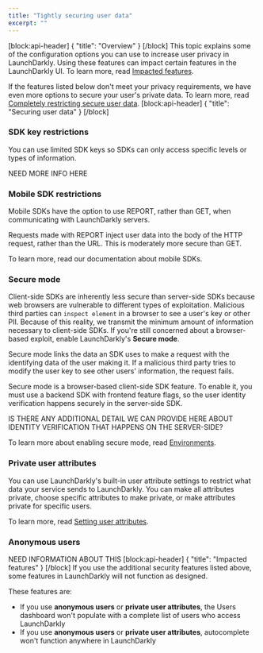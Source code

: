 ```yaml
---
title: "Tightly securing user data"
excerpt: ""
---
```

[block:api-header]
{
  "title": "Overview"
}
[/block]
This topic explains some of the configuration options you can use to increase user privacy in LaunchDarkly. Using these features can impact certain features in the LaunchDarkly UI. To learn more, read [Impacted features](#section-impacted-features).

If the features listed below don't meet your privacy requirements, we have even more options to secure your user's private data. To learn more,  read [Completely restricting secure user data](doc:user-data-completely-restricted).
[block:api-header]
{
  "title": "Securing user data"
}
[/block]
### SDK key restrictions
You can use limited SDK keys so SDKs can only access specific levels or types of information.

NEED MORE INFO HERE

### Mobile SDK restrictions
Mobile SDKs have the option to use REPORT, rather than GET, when communicating with LaunchDarkly servers. 

Requests made with REPORT inject user data into the body of the HTTP request, rather than the URL. This is moderately more secure than GET.

To learn more, read our documentation about mobile SDKs.

### Secure mode
Client-side SDKs are inherently less secure than server-side SDKs because web browsers are vulnerable to different types of exploitation. Malicious third parties can `inspect element` in a browser to see a user's key or other PII. Because of this reality, we transmit the minimum amount of information necessary to client-side SDKs. If you're still concerned about a browser-based exploit, enable LaunchDarkly's **Secure mode**. 

Secure mode links the data an SDK uses to make a request with the identifying data of the user making it. If a malicious third party tries to modify the user key to see other users' information, the request fails.

Secure mode is a browser-based client-side SDK feature. To enable it, you must use a backend SDK with frontend feature flags, so the user identity verification happens securely in the server-side SDK.

IS THERE ANY ADDITIONAL DETAIL WE CAN PROVIDE HERE ABOUT IDENTITY VERIFICATION THAT HAPPENS ON THE SERVER-SIDE?

To learn more about enabling secure mode, read [Environments](doc:environments).

### Private user attributes
You can use LaunchDarkly's built-in user attribute settings to restrict what data your service sends to LaunchDarkly. You can make all attributes private, choose specific attributes to make private, or make attributes private for specific users. 

To learn more, read [Setting user attributes](doc:private-user-attributes).

### Anonymous users

NEED INFORMATION ABOUT THIS
[block:api-header]
{
  "title": "Impacted features"
}
[/block]
If you use the additional security features listed above, some features in LaunchDarkly will not function as designed. 

These features are:
 * If you use **anonymous users** or **private user attributes**, the Users dashboard won't populate with a complete list of users who access LaunchDarkly
 * If you use **anonymous users** or **private user attributes**, autocomplete won't function anywhere in LaunchDarkly